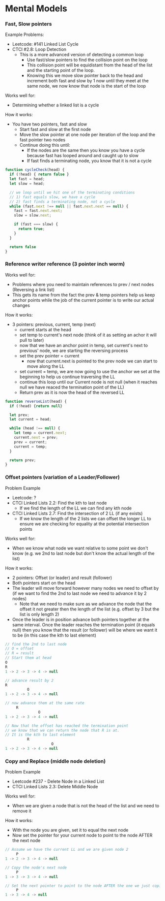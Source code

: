 # Mental Models

### Fast, Slow pointers
Example Problems:
- Leetcode: #141 Linked List Cycle
- CTCI #2.8: Loop Detection
  - This is a more advanced version of detecting a common loop
    - Use fast/slow pointers to find the collision point on the loop
    - This collision point will be equidistant from the head of the list and the starting point of the loop.
    - Knowing this we move slow pointer back to the head and increment both fast and slow by 1 now until they meet at the same node, we now know that node is the start of the loop

Works well for:
- Determining whether a linked list is a cycle

How it works:
- You have two pointers, fast and slow
  - Start fast and slow at the first node
  - Move the slow pointer at one node per iteration of the loop and the fast pointer two nodes
  - Continue doing this until:
    - If the nodes are the same then you know you have a cycle because fast has looped around and caught up to slow
    - If fast finds a terminating node, you know that it is not a cycle

```javascript
function cycleCheck(head) {
  if (!head) { return false }
  let fast = head;
  let slow = head;

  // we loop until we hit one of the terminating conditions
  // 1) fast equals slow, we have a cycle
  // 2) fast finds a terminating node, not a cycle
  while (fast.next !== null || fast.next.next == null) {
    fast = fast.next.next;
    slow = slow.next;

    if (fast === slow) {
      return true;
    }
  }

  return false
}
```

### Reference writer reference (3 pointer inch worm)
Works well for:
- Problems where you need to maintain references to prev / next nodes (Reversing a link list)
- This gets its name from the fact the prev & temp pointers help us keep anchor points while the job of the current pointer is to write our actual changes

How it works:
- 3 pointers: previous, current, temp (next)
  - current starts at the head
  - set temp to current's next node (think of it as setting an achor it will pull to later)
  - now that we have an anchor point in temp, set current's next to previous' node, we are starting the reversing process
  - set the prev pointer = current
    - now that current.next is pointed to the prev node we can start to move along the LL
  - set current = temp, we are now going to use the anchor we set at the beginning to help us continue traversing the LL
  - continue this loop until our Current node is not null (when it reaches null we have reaced the termination point of the LL)
  - Return prev as it is now the head of the reversed LL

```javascript
function reverseList(head) {
  if (!head) {return null}

  let prev;
  let current = head;

  while (head !== null) {
    let temp = current.next;
    current.next = prev;
    prev = current;
    current = temp;
  }

  return prev;
}
```

### Offset pointers (variation of a Leader/Follower)

Problem Example
- Leetcode: ?
- CTCI Linked Lists 2.2: Find the kth to last node
  - If we find the length of the LL we can find any kth node
- CTCI Linked Lists 2.7: Find the intersection of 2 LL (if any exists)
  - If we know the length of the 2 lists we can offset the longer LL to ensure we are checking for equality at the potential intersection points

Works well for:
- When we know what node we want relative to some point we don't know (e.g. we 2nd to last node but don't know the actual length of the list)

How it works:
- 2 pointers: Offset (or leader) and result (follower)
- Both pointers start on the head
- The leader will move forward however many nodes we need to offset by (if we want to find the 2nd to last node we need to advance it by 2 nodes)
  - Note that we need to make sure as we advance the node that the offset it not greater then the length of the list (e.g. offset by 3 but the list is only length 2)
- Once the leader is in position advance both pointers together at the same interval. Once the leader reaches the termination point (it equals null) then you know that the result (or follower) will be where we want it to be (in this case the kth to last element)
```javascript
// find the 2nd to last node
// O = offset
// R = result
// Start them at head
O
R
1 -> 2 -> 3 -> 4 -> null

// advance result by 2
R
          O
1 -> 2 -> 3 -> 4 -> null

// now advance them at the same rate
     R
               O
1 -> 2 -> 3 -> 4 -> null

// Now that the offset has reached the termination point
// we know that we can return the node that R is at.
// It is the kth to last element
          R
                     O
1 -> 2 -> 3 -> 4 -> null
```

### Copy and Replace (middle node deletion)
Problem Example
- Leetcode #237 - Delete Node in a Linked List
- CTCI Linked Lists 2.3: Delete Middle Node

Works well for:
- When we are given a node that is not the head of the list and we need to remove it

How it works:
- With the node you are given, set it to equal the next node
- Now set the pointer for your current node to point to the node AFTER the next node

```javascript
// Assume we have the current LL and we are given node 2
     P
1 -> 2 -> 3 -> 4 -> null

// Copy the node's next node
     P
1 -> 3 -> 3 -> 4 -> null

// Set the next pointer to point to the node AFTER the one we just copied
     P
1 -> 3 -> 4 -> null
```